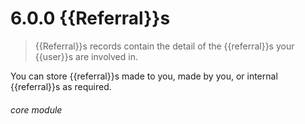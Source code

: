 # 6.0.0    {{Referral}}s

> {{Referral}}s records contain the detail of the {{referral}}s your {{user}}s are involved in. 

You can store {{referral}}s made to you, made by you, or internal {{referral}}s as required. 


###### core module

